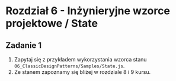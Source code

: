 # Rozdział 6 - Inżynieryjne wzorce projektowe / State

## Zadanie 1

1. Zapytaj się z przykładem wykorzystania wzorca stanu `06_ClassicDesignPatterns/Samples/State.js`.
2. Ze stanem zapoznamy się bliżej w rozdziale 8 i 9 kursu.
